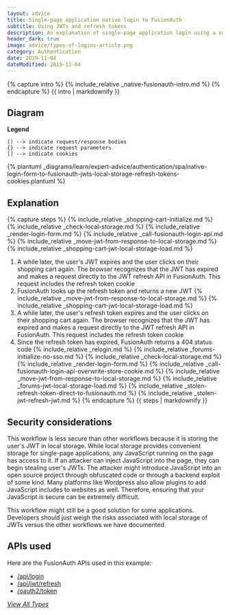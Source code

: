 ```yaml
---
layout: advice
title: Single-page application native login to FusionAuth
subtitle: Using JWTs and refresh tokens
description: An explanation of single-page application login using a native login form that submits directly to FusionAuth and uses JWTs in local storage and refresh tokens in cookies
header_dark: true
image: advice/types-of-logins-article.png
category: Authentication
date: 2019-11-04
dateModified: 2019-11-04
---
```


{% capture intro %}
{% include_relative _native-fusionauth-intro.md %}
{% endcapture %}
{{ intro | markdownify }}

## Diagram

**Legend**

```text
() --> indicate request/response bodies
{} --> indicate request parameters
[] --> indicate cookies
```

{% plantuml _diagrams/learn/expert-advice/authentication/spa/native-login-form-to-fusionauth-jwts-local-storage-refresh-tokens-cookies.plantuml %}

## Explanation

{% capture steps %}
{% include_relative _shopping-cart-initialize.md %}
{% include_relative _check-local-storage.md %}
{% include_relative _render-login-form.md %}
{% include_relative _call-fusionauth-login-api.md %}
{% include_relative _move-jwt-from-response-to-local-storage.md %}
{% include_relative _shopping-cart-jwt-local-storage-load.md %}
1. A while later, the user's JWT expires and the user clicks on their shopping cart again. The browser recognizes that the JWT has expired and makes a request directly to the JWT refresh API in FusionAuth. This request includes the refresh token cookie
1. FusionAuth looks up the refresh token and returns a new JWT
{% include_relative _move-jwt-from-response-to-local-storage.md %}
{% include_relative _shopping-cart-jwt-local-storage-load.md %}
1. A while later, the user's refresh token expires and the user clicks on their shopping cart again. The browser recognizes that the JWT has expired and makes a request directly to the JWT refresh API in FusionAuth. This request includes the refresh token cookie
1. Since the refresh token has expired, FusionAuth returns a 404 status code
{% include_relative _relogin.md %}
{% include_relative _forums-initialize-no-sso.md %}
{% include_relative _check-local-storage.md %}
{% include_relative _render-login-form.md %}
{% include_relative _call-fusionauth-login-api-overwrite-store-cookie.md %}
{% include_relative _move-jwt-from-response-to-local-storage.md %}
{% include_relative _forums-jwt-local-storage-load.md %}
{% include_relative _stolen-refresh-token-direct-to-fusionauth.md %}
{% include_relative _stolen-jwt-refresh-jwt.md %}
{% endcapture %}
{{ steps | markdownify }}

## Security considerations

This workflow is less secure than other workflows because it is storing the user's JWT in local storage. While local storage provides convenient storage for single-page applications, any JavaScript running on the page has access to it. If an attacker can inject JavaScript into the page, they can begin stealing user's JWTs. The attacker might introduce JavaScript into an open source project through obfuscated code or through a backend exploit of some kind. Many platforms like Wordpress also allow plugins to add JavaScript includes to websites as well. Therefore, ensuring that your JavaScript is secure can be extremely difficult.

This workflow might still be a good solution for some applications. Developers should just weigh the risks associated with local storage of JWTs versus the other workflows we have documented.

## APIs used

Here are the FusionAuth APIs used in this example:

* [/api/login](/docs/v1/tech/apis/login#authenticate-a-user)
* [/api/jwt/refresh](/docs/v1/tech/apis/jwt#refresh-a-jwt)
* [/oauth2/token](/docs/v1/tech/oauth/endpoints#refresh-token-grant-request)

[_View All Types_](/learn/expert-advice/authentication/login-authentication-workflows)
